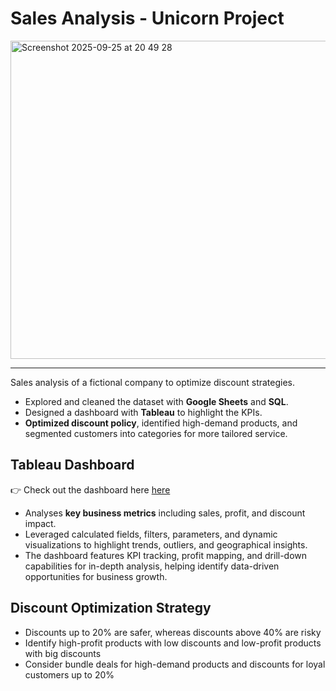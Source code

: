 # Sales Analysis - Unicorn Project 

<img width="744" height="509" alt="Screenshot 2025-09-25 at 20 49 28" src="https://github.com/user-attachments/assets/11bd0f4c-b492-4ff9-b43c-90d8ad3eac98" />

---

Sales analysis of a fictional company to optimize discount strategies.

- Explored and cleaned the dataset with **Google Sheets** and **SQL**.
- Designed a dashboard with **Tableau** to highlight the KPIs. 
- **Optimized discount policy**, identified high-demand products, and segmented customers into categories for more tailored service.

## Tableau Dashboard

👉 Check out the dashboard here [here](https://public.tableau.com/app/profile/dido.de.boodt/viz/UnicornProjectDashboard_17390504569950/DashboardProjectUnicorn)

- Analyses **key business metrics** including sales, profit, and discount impact.
- Leveraged calculated fields, filters, parameters, and dynamic visualizations to highlight trends, outliers, and geographical insights.
- The dashboard features KPI tracking, profit mapping, and drill-down capabilities for in-depth analysis, helping identify data-driven opportunities for business growth.

## Discount Optimization Strategy

- Discounts up to 20% are safer, whereas discounts above 40% are risky
- Identify high-profit products with low discounts and low-profit products with big discounts
- Consider bundle deals for high-demand products and discounts for loyal customers up to 20%






